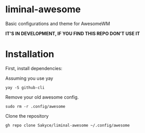 # liminal-awesome
Basic configurations and theme for AwesomeWM 

**IT'S IN DEVELOPMENT, IF YOU FIND THIS REPO DON'T USE IT**

# Installation

First, install dependencies:

Assuming you use yay
```
yay -S github-cli
```

Remove your old awesome config.
```
sudo rm -r .config/awesome
```

Clone the repository
```
gh repo clone Sakyce/liminal-awesome ~/.config/awesome
```